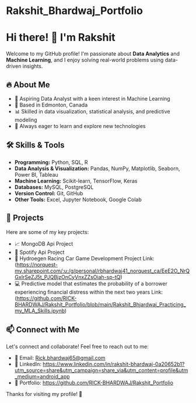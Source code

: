 # Rakshit_Bhardwaj_Portfolio
# Hi there! 👋 I'm Rakshit

Welcome to my GitHub profile! I'm passionate about **Data Analytics** and **Machine Learning**, and I enjoy solving real-world problems using data-driven insights. 

## 🔥 About Me
- 🎯 Aspiring Data Analyst with a keen interest in Machine Learning
- 📍 Based in Edmonton, Canada
- 📊 Skilled in data visualization, statistical analysis, and predictive modeling
- 🚀 Always eager to learn and explore new technologies

## 🛠 Skills & Tools
- **Programming:** Python, SQL, R
- **Data Analysis & Visualization:** Pandas, NumPy, Matplotlib, Seaborn, Power BI, Tableau
- **Machine Learning:** Scikit-learn, TensorFlow, Keras
- **Databases:** MySQL, PostgreSQL
- **Version Control:** Git, GitHub
- **Other Tools:** Excel, Jupyter Notebook, Google Colab

## 📌 Projects
Here are some of my key projects:

- 📈 MongoDB Api Project
- 🏥 Spotify Api Project 
- 🚗 Hydroegen Racing Car Game Development Project
  Link:(https://norquest-my.sharepoint.com/:u:/g/personal/rbhardwaj41_norquest_ca/EeE2O_NrQGxIrSeZJ5t_PJQBjzOnCyVnxZZsOiah-sp-tQ)
- 💻 Predictive model that estimates the probability of a borrower experiencing financial distress within the next two years
  Link: (https://github.com/RICK-BHARDWAJ/Rakshit_Portfolio/blob/main/Rakshit_Bhjardwaj_Practicing_my_MLA_Skills.ipynb) 

## 📫 Connect with Me
Let's connect and collaborate! Feel free to reach out to me:
- 📧 Email: Rick.bhardwaj65@gmail.com
- 💼 LinkedIn: https://www.linkedin.com/in/rakshit-bhardwaj-0a20652b1?utm_source=share&utm_campaign=share_via&utm_content=profile&utm_medium=android_app
- 📝 Portfolio: https://github.com/RICK-BHARDWAJ/Rakshit_Portfolio

Thanks for visiting my profile! 🚀
